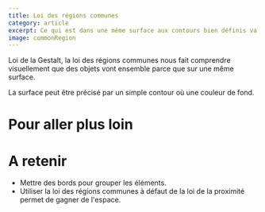 ```yaml
---
title: Loi des régions communes
category: article
excerpt: Ce qui est dans une même surface aux contours bien définis va ensemble.
image: commonRegion
---
```


Loi de la Gestalt, la loi des régions communes nous fait comprendre visuellement que des objets vont ensemble parce que sur une même surface.

La surface peut être précisé par un simple contour où une couleur de fond.

# Pour aller plus loin

# A retenir

- Mettre des bords pour grouper les éléments.
- Utiliser la loi des régions communes à défaut de la loi de la proximité permet de gagner de l'espace.
